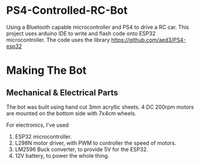 # PS4-Controlled-RC-Bot
Using a Bluetooth capable microcontroller and PS4 to drive a RC car.
This project uses arduino IDE to write and flash code onto ESP32 microcontroller.
The code uses the library https://github.com/aed3/PS4-esp32

# Making The Bot

## Mechanical & Electrical Parts
The bot was bulit using hand cut 3mm acryllic sheets. 4 DC 200rpm motors are mounted on the bottom side with 7x4cm wheels.

For electronics, I've used 
1. ESP32 microcontroller.
2. L298N motor driver, with PWM to controller the speed of motors.
3. LM2596 Buck converter, to provide 5V for the ESP32.
4. 12V battery, to power the whole thing.

